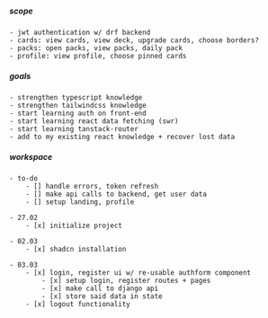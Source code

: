 ##### scope

    - jwt authentication w/ drf backend
    - cards: view cards, view deck, upgrade cards, choose borders?
    - packs: open packs, view packs, daily pack
    - profile: view profile, choose pinned cards

##### goals

    - strengthen typescript knowledge
    - strengthen tailwindcss knowledge
    - start learning auth on front-end
    - start learning react data fetching (swr)
    - start learning tanstack-router
    - add to my existing react knowledge + recover lost data

##### workspace

    - to-do
        - [] handle errors, token refresh
        - [] make api calls to backend, get user data
        - [] setup landing, profile

    - 27.02
        - [x] initialize project

    - 02.03
        - [x] shadcn installation

    - 03.03
        - [x] login, register ui w/ re-usable authform component
            - [x] setup login, register routes + pages
            - [x] make call to django api
            - [x] store said data in state
        - [x] logout functionality
